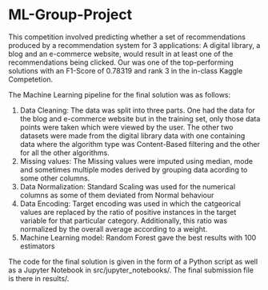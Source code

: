 # ML-Group-Project
This competition involved predicting whether a set of recommendations produced by a recommendation system for 3 applications: A digital library, a blog and an e-commerce website, would result in at least one of the recommendations being clicked.
Our was one of the top-performing solutions with an F1-Score of 0.78319 and rank 3 in the in-class Kaggle Competetion.

The Machine Learning pipeline for the final solution was as follows:
1) Data Cleaning: The data was split into three parts. One had the data for the blog and e-commerce website but in the training set, only those data points were taken which were viewed by the user. The other two datasets were made from the digital library data with one containing data where the algorithm type was Content-Based filtering and the other for all the other algorithms.
2) Missing values: The Missing values were imputed using median, mode and sometimes multiple modes derived by grouping data acording to some other columns.
3) Data Normalization: Standard Scaling was used for the numerical columns as some of them deviated from Normal behaviour
4) Data Encoding: Target encoding was used in which the catgeorical values are replaced by the ratio of positive instances in the target variable for that particular category. Additionally, this ratio was normalized by the overall average according to a weight.
5) Machine Learning model: Random Forest gave the best results with 100 estimators

The code for the final solution is given in the form of a Python script as well as a Jupyter Notebook in src/jupyter_notebooks/.
The final submission file is there in results/.


